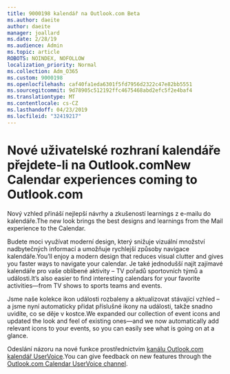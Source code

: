 ```yaml
---
title: 9000198 kalendář na Outlook.com Beta
ms.author: daeite
author: daeite
manager: joallard
ms.date: 2/28/19
ms.audience: Admin
ms.topic: article
ROBOTS: NOINDEX, NOFOLLOW
localization_priority: Normal
ms.collection: Adm_O365
ms.custom: 9000198
ms.openlocfilehash: caf40fa1eda6301f5fd7956d2322c47e82bb5551
ms.sourcegitcommit: 9d78905c512192ffc4675468abd2efc5f2e4baf4
ms.translationtype: MT
ms.contentlocale: cs-CZ
ms.lasthandoff: 04/23/2019
ms.locfileid: "32419217"
---
```

# <a name="new-calendar-experiences-coming-to-outlookcom"></a><span data-ttu-id="7e322-102">Nové uživatelské rozhraní kalendáře přejdete-li na Outlook.com</span><span class="sxs-lookup"><span data-stu-id="7e322-102">New Calendar experiences coming to Outlook.com</span></span>

<span data-ttu-id="7e322-103">Nový vzhled přináší nejlepší návrhy a zkušeností learnings z e-mailu do kalendáře.</span><span class="sxs-lookup"><span data-stu-id="7e322-103">The new look brings the best designs and learnings from the Mail experience to the Calendar.</span></span>

<span data-ttu-id="7e322-104">Budete moci využívat moderní design, který snižuje vizuální množství nadbytečných informací a umožňuje rychlejší způsoby navigace kalendáře.</span><span class="sxs-lookup"><span data-stu-id="7e322-104">You’ll enjoy a modern design that reduces visual clutter and gives you faster ways to navigate your calendar.</span></span> <span data-ttu-id="7e322-105">Je také jednodušší najít zajímavé kalendáře pro vaše oblíbené aktivity – TV pořadů sportovních týmů a události.</span><span class="sxs-lookup"><span data-stu-id="7e322-105">It’s also easier to find interesting calendars for your favorite activities—from TV shows to sports teams and events.</span></span>

<span data-ttu-id="7e322-106">Jsme naše kolekce ikon události rozbaleny a aktualizovat stávající vzhled – a jsme nyní automaticky přidat příslušné ikony na události, takže snadno uvidíte, co se děje v kostce.</span><span class="sxs-lookup"><span data-stu-id="7e322-106">We expanded our collection of event icons and updated the look and feel of existing ones—and we now automatically add relevant icons to your events, so you can easily see what is going on at a glance.</span></span>

<span data-ttu-id="7e322-107">Odeslání názoru na nové funkce prostřednictvím [kanálu Outlook.com kalendář UserVoice](https://outlook.uservoice.com/forums/601444-new-experiences-in-outlook-com?category_id=209197).</span><span class="sxs-lookup"><span data-stu-id="7e322-107">You can give feedback on new features through the [Outlook.com Calendar UserVoice channel](https://outlook.uservoice.com/forums/601444-new-experiences-in-outlook-com?category_id=209197).</span></span>